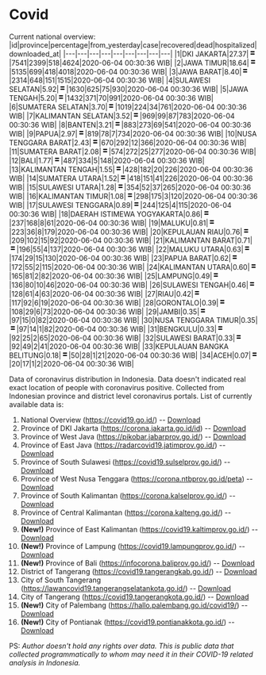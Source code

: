 # Covid
Current national overview:
|id|province|percentage|from_yesterday|case|recovered|dead|hospitalized|downloaded_at|
|---|---|---|---|---|---|---|---|---|
|1|DKI JAKARTA|27.37|![equal](https://github.com/ariefrachmannn/covid/raw/master/img/rsz_equal.png)|7541|2399|518|4624|2020-06-04 00:30:36 WIB|
|2|JAWA TIMUR|18.64|![equal](https://github.com/ariefrachmannn/covid/raw/master/img/rsz_equal.png)|5135|699|418|4018|2020-06-04 00:30:36 WIB|
|3|JAWA BARAT|8.40|![equal](https://github.com/ariefrachmannn/covid/raw/master/img/rsz_equal.png)|2314|648|151|1515|2020-06-04 00:30:36 WIB|
|4|SULAWESI SELATAN|5.92|![equal](https://github.com/ariefrachmannn/covid/raw/master/img/rsz_equal.png)|1630|625|75|930|2020-06-04 00:30:36 WIB|
|5|JAWA TENGAH|5.20|![equal](https://github.com/ariefrachmannn/covid/raw/master/img/rsz_equal.png)|1432|371|70|991|2020-06-04 00:30:36 WIB|
|6|SUMATERA SELATAN|3.70|![equal](https://github.com/ariefrachmannn/covid/raw/master/img/rsz_equal.png)|1019|224|34|761|2020-06-04 00:30:36 WIB|
|7|KALIMANTAN SELATAN|3.52|![equal](https://github.com/ariefrachmannn/covid/raw/master/img/rsz_equal.png)|969|99|87|783|2020-06-04 00:30:36 WIB|
|8|BANTEN|3.21|![equal](https://github.com/ariefrachmannn/covid/raw/master/img/rsz_equal.png)|883|273|69|541|2020-06-04 00:30:36 WIB|
|9|PAPUA|2.97|![equal](https://github.com/ariefrachmannn/covid/raw/master/img/rsz_equal.png)|819|78|7|734|2020-06-04 00:30:36 WIB|
|10|NUSA TENGGARA BARAT|2.43|![equal](https://github.com/ariefrachmannn/covid/raw/master/img/rsz_equal.png)|670|292|12|366|2020-06-04 00:30:36 WIB|
|11|SUMATERA BARAT|2.08|![equal](https://github.com/ariefrachmannn/covid/raw/master/img/rsz_equal.png)|574|272|25|277|2020-06-04 00:30:36 WIB|
|12|BALI|1.77|![equal](https://github.com/ariefrachmannn/covid/raw/master/img/rsz_equal.png)|487|334|5|148|2020-06-04 00:30:36 WIB|
|13|KALIMANTAN TENGAH|1.55|![equal](https://github.com/ariefrachmannn/covid/raw/master/img/rsz_equal.png)|428|182|20|226|2020-06-04 00:30:36 WIB|
|14|SUMATERA UTARA|1.52|![equal](https://github.com/ariefrachmannn/covid/raw/master/img/rsz_equal.png)|418|151|41|226|2020-06-04 00:30:36 WIB|
|15|SULAWESI UTARA|1.28|![equal](https://github.com/ariefrachmannn/covid/raw/master/img/rsz_equal.png)|354|52|37|265|2020-06-04 00:30:36 WIB|
|16|KALIMANTAN TIMUR|1.08|![equal](https://github.com/ariefrachmannn/covid/raw/master/img/rsz_equal.png)|298|175|3|120|2020-06-04 00:30:36 WIB|
|17|SULAWESI TENGGARA|0.89|![equal](https://github.com/ariefrachmannn/covid/raw/master/img/rsz_equal.png)|244|125|4|115|2020-06-04 00:30:36 WIB|
|18|DAERAH ISTIMEWA YOGYAKARTA|0.86|![equal](https://github.com/ariefrachmannn/covid/raw/master/img/rsz_equal.png)|237|168|8|61|2020-06-04 00:30:36 WIB|
|19|MALUKU|0.81|![equal](https://github.com/ariefrachmannn/covid/raw/master/img/rsz_equal.png)|223|36|8|179|2020-06-04 00:30:36 WIB|
|20|KEPULAUAN RIAU|0.76|![equal](https://github.com/ariefrachmannn/covid/raw/master/img/rsz_equal.png)|209|102|15|92|2020-06-04 00:30:36 WIB|
|21|KALIMANTAN BARAT|0.71|![equal](https://github.com/ariefrachmannn/covid/raw/master/img/rsz_equal.png)|196|55|4|137|2020-06-04 00:30:36 WIB|
|22|MALUKU UTARA|0.63|![equal](https://github.com/ariefrachmannn/covid/raw/master/img/rsz_equal.png)|174|29|15|130|2020-06-04 00:30:36 WIB|
|23|PAPUA BARAT|0.62|![equal](https://github.com/ariefrachmannn/covid/raw/master/img/rsz_equal.png)|172|55|2|115|2020-06-04 00:30:36 WIB|
|24|KALIMANTAN UTARA|0.60|![equal](https://github.com/ariefrachmannn/covid/raw/master/img/rsz_equal.png)|165|81|2|82|2020-06-04 00:30:36 WIB|
|25|LAMPUNG|0.49|![equal](https://github.com/ariefrachmannn/covid/raw/master/img/rsz_equal.png)|136|80|10|46|2020-06-04 00:30:36 WIB|
|26|SULAWESI TENGAH|0.46|![equal](https://github.com/ariefrachmannn/covid/raw/master/img/rsz_equal.png)|128|61|4|63|2020-06-04 00:30:36 WIB|
|27|RIAU|0.42|![equal](https://github.com/ariefrachmannn/covid/raw/master/img/rsz_equal.png)|117|92|6|19|2020-06-04 00:30:36 WIB|
|28|GORONTALO|0.39|![equal](https://github.com/ariefrachmannn/covid/raw/master/img/rsz_equal.png)|108|29|6|73|2020-06-04 00:30:36 WIB|
|29|JAMBI|0.35|![equal](https://github.com/ariefrachmannn/covid/raw/master/img/rsz_equal.png)|97|15|0|82|2020-06-04 00:30:36 WIB|
|30|NUSA TENGGARA TIMUR|0.35|![equal](https://github.com/ariefrachmannn/covid/raw/master/img/rsz_equal.png)|97|14|1|82|2020-06-04 00:30:36 WIB|
|31|BENGKULU|0.33|![equal](https://github.com/ariefrachmannn/covid/raw/master/img/rsz_equal.png)|92|25|2|65|2020-06-04 00:30:36 WIB|
|32|SULAWESI BARAT|0.33|![equal](https://github.com/ariefrachmannn/covid/raw/master/img/rsz_equal.png)|92|49|2|41|2020-06-04 00:30:36 WIB|
|33|KEPULAUAN BANGKA BELITUNG|0.18|![equal](https://github.com/ariefrachmannn/covid/raw/master/img/rsz_equal.png)|50|28|1|21|2020-06-04 00:30:36 WIB|
|34|ACEH|0.07|![equal](https://github.com/ariefrachmannn/covid/raw/master/img/rsz_equal.png)|20|17|1|2|2020-06-04 00:30:36 WIB|

Data of coronavirus distribution in Indonesia. Data doesn't indicated real exact location of people with coronavirus positive. Collected from Indonesian province and district level coronavirus portals. List of currently available data is:
1. National Overview (https://covid19.go.id/) -- [Download](https://www.dropbox.com/s/66ly270fw4y76fx/covid_nasional.csv?dl=0)
2. Province of DKI Jakarta (https://corona.jakarta.go.id/id) -- [Download](https://riwayat-file-covid-19-dki-jakarta-jakartagis.hub.arcgis.com/)
3. Province of West Java (https://pikobar.jabarprov.go.id/) -- [Download](https://www.dropbox.com/s/alg0zp60fylq6cn/covid_jabar.csv?dl=0)
4. Province of East Java (https://radarcovid19.jatimprov.go.id/) -- [Download](https://www.dropbox.com/sh/e7vtgcnl4ckbvr4/AADo9UMRDZvrhHn66qTHZOvNa?dl=0)
5. Province of South Sulawesi (https://covid19.sulselprov.go.id/) -- [Download](https://www.dropbox.com/s/z5ek23lwcztj7z7/covid_sulsel.csv?dl=0)
6. Province of West Nusa Tenggara (https://corona.ntbprov.go.id/peta) -- [Download](https://www.dropbox.com/s/4p2k93n42xx0c00/covid_ntb.csv?dl=0)
7. Province of South Kalimantan (https://corona.kalselprov.go.id/) -- [Download](https://www.dropbox.com/sh/7aa2kvz8lb04pzz/AADH1Oj5oFMw2mp-D3JStPRsa?dl=0)
8. Province of Central Kalimantan (https://corona.kalteng.go.id/) -- [Download](https://www.dropbox.com/s/9q01v5r3ys2ozk4/covid_kalteng.csv?dl=0)
9. **(New!)** Province of East Kalimantan (https://covid19.kaltimprov.go.id/) -- [Download](https://www.dropbox.com/sh/qhpxj532nm80goa/AAB6ek_fp1__ieTR0TFQpfIga?dl=0)
10. **(New!)** Province of Lampung (https://covid19.lampungprov.go.id/) -- [Download](https://www.dropbox.com/s/ecuew6oa9kzwqwx/covid_lampung.csv?dl=0)
11. **(New!)** Province of Bali (https://infocorona.baliprov.go.id/) -- [Download](https://www.dropbox.com/sh/iceiwun4ufttmiu/AAC7dSRMpfTjPI1Lfzw-LeCUa?dl=0)
12. District of Tangerang (https://covid19.tangerangkab.go.id/) -- [Download](https://www.dropbox.com/sh/yxovyy6sy5bnz4p/AACZzVHinisKmz8oQWyQJ3nua?dl=0)
13. City of South Tangerang (https://lawancovid19.tangerangselatankota.go.id/) -- [Download](https://www.dropbox.com/s/zlvxo4ivswdzmle/covid_tangsel.csv?dl=0)
14. City of Tangerang (https://covid19.tangerangkota.go.id/) -- [Download](https://www.dropbox.com/s/e53224kvdrpjzy0/covid_tangkot.csv?dl=0)
15. **(New!)** City of Palembang (https://hallo.palembang.go.id/covid19/) -- [Download](https://www.dropbox.com/sh/oj17bhwhlpjht9e/AABZEG-OiaSaFvikATDx6coEa?dl=0)
16. **(New!)** City of Pontianak (https://covid19.pontianakkota.go.id/) -- [Download](https://www.dropbox.com/sh/66if3y4ly51j4sh/AADQ-zwLGa7Kz4ZzJgDw2-3na?dl=0)

PS: *Author doesn't hold any rights over data. This is public data that collected programmatically to whom may need it in their COVID-19 related analysis in Indonesia.*
